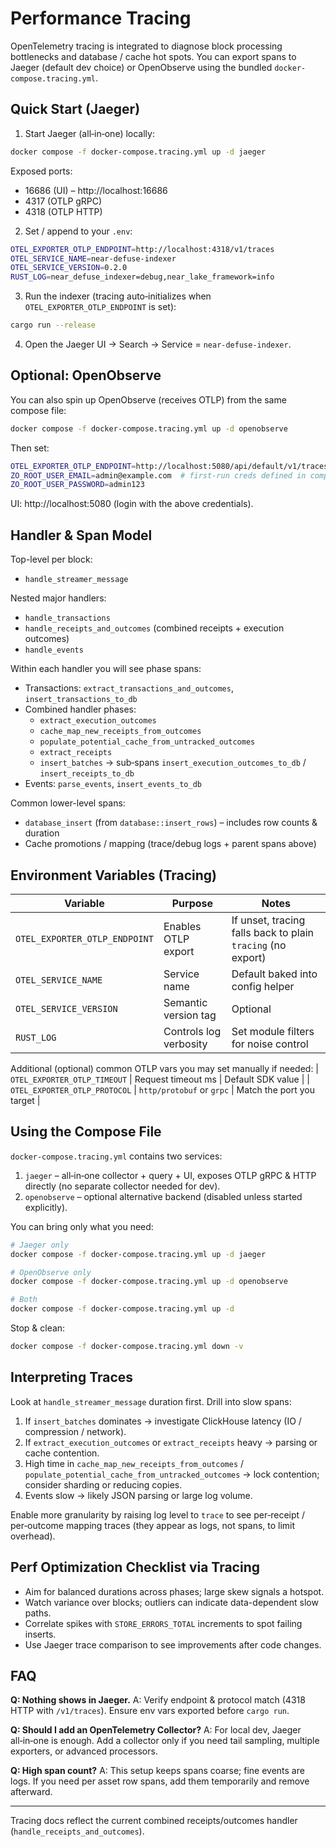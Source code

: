 # Performance Tracing

OpenTelemetry tracing is integrated to diagnose block processing bottlenecks and database / cache hot spots. You can export spans to Jaeger (default dev choice) or OpenObserve using the bundled `docker-compose.tracing.yml`.

## Quick Start (Jaeger)

1. Start Jaeger (all‑in‑one) locally:
```bash
docker compose -f docker-compose.tracing.yml up -d jaeger
```
   Exposed ports:
   - 16686 (UI) – http://localhost:16686
   - 4317 (OTLP gRPC)
   - 4318 (OTLP HTTP)

2. Set / append to your `.env`:
```bash
OTEL_EXPORTER_OTLP_ENDPOINT=http://localhost:4318/v1/traces
OTEL_SERVICE_NAME=near-defuse-indexer
OTEL_SERVICE_VERSION=0.2.0
RUST_LOG=near_defuse_indexer=debug,near_lake_framework=info
```

3. Run the indexer (tracing auto‑initializes when `OTEL_EXPORTER_OTLP_ENDPOINT` is set):
```bash
cargo run --release
```

4. Open the Jaeger UI → Search → Service = `near-defuse-indexer`.

## Optional: OpenObserve

You can also spin up OpenObserve (receives OTLP) from the same compose file:
```bash
docker compose -f docker-compose.tracing.yml up -d openobserve
```
Then set:
```bash
OTEL_EXPORTER_OTLP_ENDPOINT=http://localhost:5080/api/default/v1/traces
ZO_ROOT_USER_EMAIL=admin@example.com  # first-run creds defined in compose
ZO_ROOT_USER_PASSWORD=admin123
```
UI: http://localhost:5080 (login with the above credentials).

## Handler & Span Model

Top-level per block:
- `handle_streamer_message`

Nested major handlers:
- `handle_transactions`
- `handle_receipts_and_outcomes` (combined receipts + execution outcomes)
- `handle_events`

Within each handler you will see phase spans:
- Transactions: `extract_transactions_and_outcomes`, `insert_transactions_to_db`
- Combined handler phases:
  - `extract_execution_outcomes`
  - `cache_map_new_receipts_from_outcomes`
  - `populate_potential_cache_from_untracked_outcomes`
  - `extract_receipts`
  - `insert_batches` → sub‑spans `insert_execution_outcomes_to_db` / `insert_receipts_to_db`
- Events: `parse_events`, `insert_events_to_db`

Common lower-level spans:
- `database_insert` (from `database::insert_rows`) – includes row counts & duration
- Cache promotions / mapping (trace/debug logs + parent spans above)

## Environment Variables (Tracing)

| Variable | Purpose | Notes |
|----------|---------|-------|
| `OTEL_EXPORTER_OTLP_ENDPOINT` | Enables OTLP export | If unset, tracing falls back to plain `tracing` (no export) |
| `OTEL_SERVICE_NAME` | Service name | Default baked into config helper |
| `OTEL_SERVICE_VERSION` | Semantic version tag | Optional |
| `RUST_LOG` | Controls log verbosity | Set module filters for noise control |

Additional (optional) common OTLP vars you may set manually if needed:
| `OTEL_EXPORTER_OTLP_TIMEOUT` | Request timeout ms | Default SDK value |
| `OTEL_EXPORTER_OTLP_PROTOCOL` | `http/protobuf` or `grpc` | Match the port you target |

## Using the Compose File

`docker-compose.tracing.yml` contains two services:
1. `jaeger` – all‑in‑one collector + query + UI, exposes OTLP gRPC & HTTP directly (no separate collector needed for dev).
2. `openobserve` – optional alternative backend (disabled unless started explicitly).

You can bring only what you need:
```bash
# Jaeger only
docker compose -f docker-compose.tracing.yml up -d jaeger

# OpenObserve only
docker compose -f docker-compose.tracing.yml up -d openobserve

# Both
docker compose -f docker-compose.tracing.yml up -d
```

Stop & clean:
```bash
docker compose -f docker-compose.tracing.yml down -v
```

## Interpreting Traces

Look at `handle_streamer_message` duration first. Drill into slow spans:
1. If `insert_batches` dominates → investigate ClickHouse latency (IO / compression / network).
2. If `extract_execution_outcomes` or `extract_receipts` heavy → parsing or cache contention.
3. High time in `cache_map_new_receipts_from_outcomes` / `populate_potential_cache_from_untracked_outcomes` → lock contention; consider sharding or reducing copies.
4. Events slow → likely JSON parsing or large log volume.

Enable more granularity by raising log level to `trace` to see per‑receipt / per‑outcome mapping traces (they appear as logs, not spans, to limit overhead).

## Perf Optimization Checklist via Tracing

- Aim for balanced durations across phases; large skew signals a hotspot.
- Watch variance over blocks; outliers can indicate data-dependent slow paths.
- Correlate spikes with `STORE_ERRORS_TOTAL` increments to spot failing inserts.
- Use Jaeger trace comparison to see improvements after code changes.

## FAQ

**Q: Nothing shows in Jaeger.**
A: Verify endpoint & protocol match (4318 HTTP with `/v1/traces`). Ensure env vars exported before `cargo run`.

**Q: Should I add an OpenTelemetry Collector?**
A: For local dev, Jaeger all‑in‑one is enough. Add a collector only if you need tail sampling, multiple exporters, or advanced processors.

**Q: High span count?**
A: This setup keeps spans coarse; fine events are logs. If you need per asset row spans, add them temporarily and remove afterward.

---
Tracing docs reflect the current combined receipts/outcomes handler (`handle_receipts_and_outcomes`).
